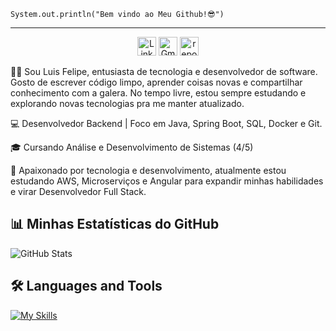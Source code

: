 
<code>System.out.println("Bem vindo ao Meu Github!😎")</code>
<hr>
<!-- Contact Badges -->
<p align="center">
  <!-- LinkedIn Badge -->
  <a href="https://www.linkedin.com/in/luisfelipe-dev/" style="text-decoration: none;">
    <img alt="LinkedIn" title="Connect with me on LinkedIn" src="https://custom-icon-badges.demolab.com/badge/-LinkedIn-0077B5?style=for-the-badge&logo=linkedin&logoColor=white&labelColor=1155ba" style="height: 30px;"/></a>
  
  <!-- Gmail Badge -->
  <a href="mailto:filipinho_v3@hotmail.com" style="text-decoration: none;">
    <img alt="Gmail" title="Send me an email" src="https://custom-icon-badges.demolab.com/badge/-Gmail-D14836?style=for-the-badge&logo=gmail&logoColor=white&labelColor=B23121" style="height: 30px;"/></a>

  <!-- GitHub Repositories Badge -->
  <a href="https://github.com/lsfelipedev?tab=repositories" style="text-decoration: none;">
    <img alt="repositories" title="See my repositories on GitHub" src="https://custom-icon-badges.demolab.com/badge/-Repositories-FDD64B?style=for-the-badge&logo=repo&logoColor=black&labelColor=f7c719" style="height: 30px;"/></a>
</p>

🙋‍♂️ Sou Luis Felipe, entusiasta de tecnologia e desenvolvedor de software. Gosto de escrever código limpo, aprender coisas novas e compartilhar conhecimento com a galera. No tempo livre, estou sempre estudando e explorando novas tecnologias pra me manter atualizado.

💻 Desenvolvedor Backend | Foco em Java, Spring Boot, SQL, Docker e Git.

🎓 Cursando Análise e Desenvolvimento de Sistemas (4/5) 

🚀 Apaixonado por tecnologia e desenvolvimento, atualmente estou estudando AWS, Microserviços e Angular para expandir minhas habilidades e virar Desenvolvedor Full Stack.


## 📊 Minhas Estatísticas do GitHub

![GitHub Stats](https://github-readme-stats.vercel.app/api?username=lsfelipedev&show_icons=true&theme=github_dark&locale=pt-br&count_private=true)

## 🛠 Languages and Tools
[![My Skills](https://skillicons.dev/icons?i=java,spring,graphql,postgres,mysql,docker,python,git,html,css)](https://skillicons.dev)
